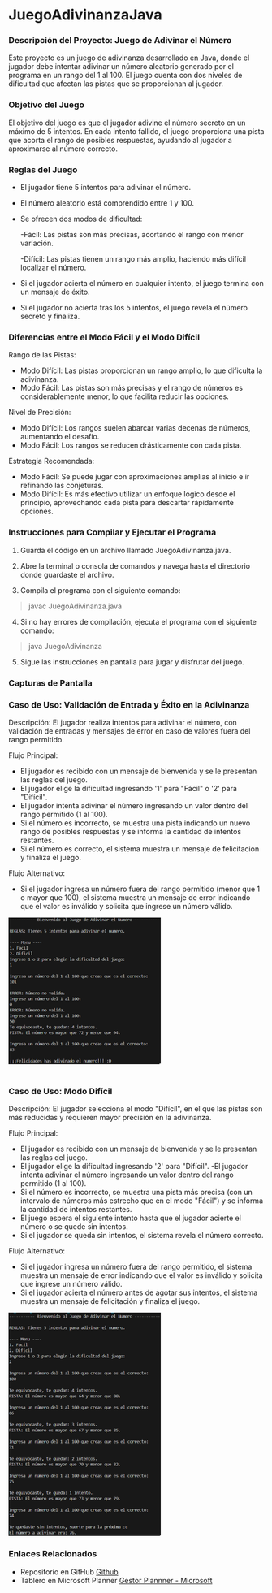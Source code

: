 # JuegoAdivinanzaJava


### Descripción del Proyecto: Juego de Adivinar el Número

Este proyecto es un juego de adivinanza desarrollado en Java, donde el jugador debe intentar adivinar un número aleatorio generado por el programa en un rango del 1 al 100. El juego cuenta con dos niveles de dificultad que afectan las pistas que se proporcionan al jugador.

### Objetivo del Juego
El objetivo del juego es que el jugador adivine el número secreto en un máximo de 5 intentos. En cada intento fallido, el juego proporciona una pista que acorta el rango de posibles respuestas, ayudando al jugador a aproximarse al número correcto.

### Reglas del Juego

- El jugador tiene 5 intentos para adivinar el número.
- El número aleatorio está comprendido entre 1 y 100.
- Se ofrecen dos modos de dificultad:

   -Fácil: Las pistas son más precisas, acortando el rango con menor variación.

   -Difícil: Las pistas tienen un rango más amplio, haciendo más difícil localizar el número.

- Si el jugador acierta el número en cualquier intento, el juego termina con un mensaje de éxito.

- Si el jugador no acierta tras los 5 intentos, el juego revela el número secreto y finaliza.

### Diferencias entre el Modo Fácil y el Modo Difícil

Rango de las Pistas:
- Modo Difícil: Las pistas proporcionan un rango amplio, lo que dificulta la adivinanza.
- Modo Fácil: Las pistas son más precisas y el rango de números es considerablemente menor, lo que facilita reducir las opciones.

Nivel de Precisión:
- Modo Difícil: Los rangos suelen abarcar varias decenas de números, aumentando el desafío.
- Modo Fácil: Los rangos se reducen drásticamente con cada pista.

Estrategia Recomendada:
- Modo Fácil: Se puede jugar con aproximaciones amplias al inicio e ir refinando las conjeturas.
- Modo Difícil: Es más efectivo utilizar un enfoque lógico desde el principio, aprovechando cada pista para descartar rápidamente opciones.

### Instrucciones para Compilar y Ejecutar el Programa

1. Guarda el código en un archivo llamado JuegoAdivinanza.java.

2. Abre la terminal o consola de comandos y navega hasta el directorio donde guardaste el archivo.

3. Compila el programa con el siguiente comando:

> javac JuegoAdivinanza.java

4. Si no hay errores de compilación, ejecuta el programa con el siguiente comando:

> java JuegoAdivinanza

5. Sigue las instrucciones en pantalla para jugar y disfrutar del juego.

### Capturas de Pantalla

### Caso de Uso: Validación de Entrada y Éxito en la Adivinanza

Descripción: El jugador realiza intentos para adivinar el número, con validación de entradas y mensajes de error en caso de valores fuera del rango permitido.

Flujo Principal:
- El jugador es recibido con un mensaje de bienvenida y se le presentan las reglas del juego.
- El jugador elige la dificultad ingresando '1' para "Fácil" o '2' para "Difícil".
- El jugador intenta adivinar el número ingresando un valor dentro del rango permitido (1 al 100).
-   Si el número es incorrecto, se muestra una pista indicando un nuevo rango de posibles respuestas y se informa la cantidad de intentos restantes.
-   Si el número es correcto, el sistema muestra un mensaje de felicitación y finaliza el juego.

Flujo Alternativo:
- Si el jugador ingresa un número fuera del rango permitido (menor que 1 o mayor que 100), el sistema muestra un mensaje de error indicando que el valor es inválido y solicita que ingrese un número válido. 
   
<img src="./capturas/1.png" alt="caso facil" width="300" /><br>
<br>
### Caso de Uso: Modo Difícil

Descripción: El jugador selecciona el modo "Difícil", en el que las pistas son más reducidas y requieren mayor precisión en la adivinanza.

Flujo Principal:
- El jugador es recibido con un mensaje de bienvenida y se le presentan las reglas del juego.
- El jugador elige la dificultad ingresando '2' para "Difícil".
 -El jugador intenta adivinar el número ingresando un valor dentro del rango permitido (1 al 100).
-   Si el número es incorrecto, se muestra una pista más precisa (con un intervalo de números más estrecho que en el modo "Fácil") y se informa la cantidad de intentos restantes.
- El juego espera el siguiente intento hasta que el jugador acierte el número o se quede sin intentos.
-   Si el jugador se queda sin intentos, el sistema revela el número correcto.

Flujo Alternativo:
- Si el jugador ingresa un número fuera del rango permitido, el sistema muestra un mensaje de error indicando que el valor es inválido y solicita que ingrese un número válido.
- Si el jugador acierta el número antes de agotar sus intentos, el sistema muestra un mensaje de felicitación y finaliza el juego.

<img src="./capturas/2.png" alt="dificil" width="300" />


### Enlaces Relacionados
- Repositorio en GitHub
  [Github](https://github.com/Saranili-04/JuegoAdivinanzaJava)
- Tablero en Microsoft Planner
  [Gestor Plannner - Microsoft](https://planner.cloud.microsoft/webui/plan/0oHsPRvdO0ekiwhco9_jymQAC_Im/view/grid?tid=f94bf4d9-8097-4794-adf6-a5466ca28563)


